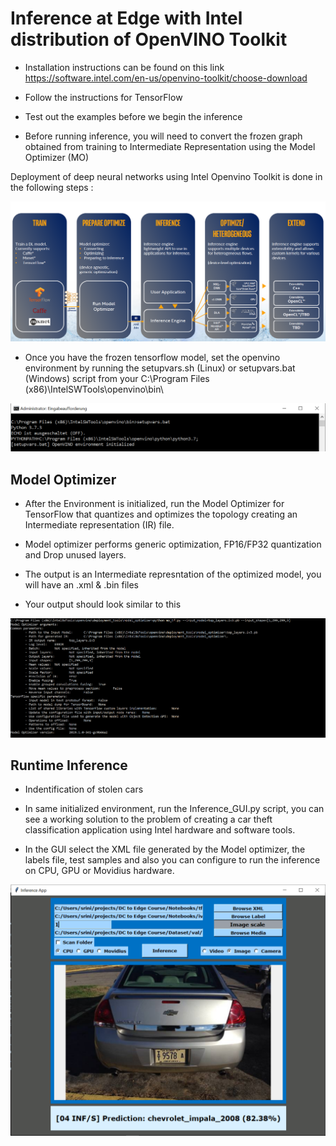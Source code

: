 
# Inference at Edge with Intel distribution of OpenVINO Toolkit

- Installation instructions can be found on this link https://software.intel.com/en-us/openvino-toolkit/choose-download

- Follow the instructions for TensorFlow

- Test out the examples before we begin the inference

- Before running inference, you will need to convert the frozen graph obtained from training to Intermediate Representation using the Model Optimizer (MO)

Deployment of deep neural networks using Intel Openvino Toolkit is done in the following steps :

![image](../assets/openvino.png)

- Once you have the frozen tensorflow model, set the openvino environment by running the setupvars.sh (Linux) or setupvars.bat (Windows) script from your C:\Program Files (x86)\IntelSWTools\openvino\bin\

![image](../assets/setup.PNG)

## Model Optimizer

- After the Environment is initialized, run the Model Optimizer for TensorFlow that quantizes and optimizes the topology creating an Intermediate representation (IR) file.

- Model optimizer performs generic optimization, FP16/FP32 quantization and Drop unused layers.

- The output is an Intermediate represntation of the optimized model, you will have an .xml & .bin files

- Your output should look similar to this

![image](../assets/mo_new.PNG)

## Runtime Inference

- Indentification of stolen cars

- In same initialized environment, run the Inference_GUI.py script, you can see a working solution to the problem of creating a car theft classification application using Intel hardware and software tools.

- In the GUI select the XML file generated by the Model optimizer, the labels file, test samples and also you can configure to run the inference on CPU, GPU or Movidius hardware. 

![image](../assets/gui.PNG)
